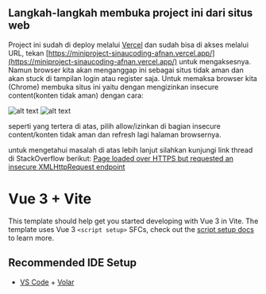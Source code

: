 ## Langkah-langkah membuka project ini dari situs web
  Project ini sudah di deploy melalui [Vercel](https://vercel.com/) dan sudah bisa di akses melalui URL, tekan [https://miniproject-sinaucoding-afnan.vercel.app/](https://miniproject-sinaucoding-afnan.vercel.app/) untuk mengaksesnya.
  Namun browser kita akan menganggap ini sebagai situs tidak aman dan akan stuck di tampilan login atau register saja.
  Untuk memaksa browser kita (Chrome) membuka situs ini yaitu dengan mengizinkan insecure content(konten tidak aman) dengan cara:
  
  
  ![alt text](https://i.stack.imgur.com/iwBRO.png)
  ![alt text](https://i.stack.imgur.com/VgkNP.png)

seperti yang tertera di atas, pilih allow/izinkan di bagian insecure content/konten tidak aman dan refresh lagi halaman browsernya.

untuk mengetahui masalah di atas lebih lanjut silahkan kunjungi link thread di StackOverflow berikut: [Page loaded over HTTPS but requested an insecure XMLHttpRequest endpoint](https://stackoverflow.com/questions/37387711/page-loaded-over-https-but-requested-an-insecure-xmlhttprequest-endpoint)


# Vue 3 + Vite

This template should help get you started developing with Vue 3 in Vite. The template uses Vue 3 `<script setup>` SFCs, check out the [script setup docs](https://v3.vuejs.org/api/sfc-script-setup.html#sfc-script-setup) to learn more.

## Recommended IDE Setup

- [VS Code](https://code.visualstudio.com/) + [Volar](https://marketplace.visualstudio.com/items?itemName=Vue.volar)


